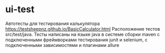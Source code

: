 # ui-test

Автотесты для тестирования калькулятора https://testsheepnz.github.io/BasicCalculator.html  Расположение тестов src/test/java. Тесты написаны на языке java в системе сборки maven c подключенными фреймворками тестирования junit и selenium, с подключенными зависимостями и плагинами allure
